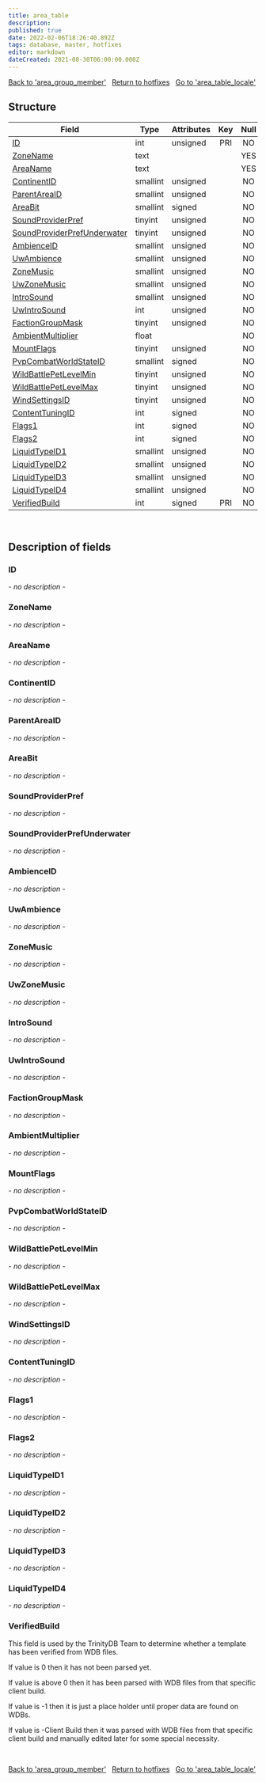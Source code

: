 ```yaml
---
title: area_table
description: 
published: true
date: 2022-02-06T18:26:40.892Z
tags: database, master, hotfixes
editor: markdown
dateCreated: 2021-08-30T06:00:00.000Z
---
```


<a href="https://trinitycore.info/en/database/master/hotfixes/area_group_member" class="mt-5 v-btn v-btn--depressed v-btn--flat v-btn--outlined theme--light v-size--default darkblue--text text--lighten-3"><span class="v-btn__content"><i aria-hidden="true" class="v-icon notranslate v-icon--left mdi mdi-arrow-left theme--light"></i><span>Back to 'area_group_member'</span></span></a>&nbsp;&nbsp;&nbsp;<a href="https://trinitycore.info/en/database/master/hotfixes/home" class="mt-5 v-btn v-btn--depressed v-btn--flat v-btn--outlined theme--light v-size--default darkblue--text text--lighten-3"><span class="v-btn__content"><i aria-hidden="true" class="v-icon notranslate v-icon--left mdi mdi-home-outline theme--light"></i><span>Return to hotfixes</span></span></a>&nbsp;&nbsp;&nbsp;<a href="https://trinitycore.info/en/database/master/hotfixes/area_table_locale" class="mt-5 v-btn v-btn--depressed v-btn--flat v-btn--outlined theme--light v-size--default darkblue--text text--lighten-3"><span class="v-btn__content"><span>Go to 'area_table_locale'</span><i aria-hidden="true" class="v-icon notranslate v-icon--right mdi mdi-arrow-right theme--light"></i></span></a>

## Structure

| Field | Type | Attributes | Key | Null | Default | Extra | Comment |
| --- | --- | --- | :---: | :---: | --- | --- | --- |
| [ID](#id) | int | unsigned | PRI | NO | 0 |  |  |
| [ZoneName](#zonename) | text |  |  | YES | NULL |  |  |
| [AreaName](#areaname) | text |  |  | YES | NULL |  |  |
| [ContinentID](#continentid) | smallint | unsigned |  | NO | 0 |  |  |
| [ParentAreaID](#parentareaid) | smallint | unsigned |  | NO | 0 |  |  |
| [AreaBit](#areabit) | smallint | signed |  | NO | 0 |  |  |
| [SoundProviderPref](#soundproviderpref) | tinyint | unsigned |  | NO | 0 |  |  |
| [SoundProviderPrefUnderwater](#soundproviderprefunderwater) | tinyint | unsigned |  | NO | 0 |  |  |
| [AmbienceID](#ambienceid) | smallint | unsigned |  | NO | 0 |  |  |
| [UwAmbience](#uwambience) | smallint | unsigned |  | NO | 0 |  |  |
| [ZoneMusic](#zonemusic) | smallint | unsigned |  | NO | 0 |  |  |
| [UwZoneMusic](#uwzonemusic) | smallint | unsigned |  | NO | 0 |  |  |
| [IntroSound](#introsound) | smallint | unsigned |  | NO | 0 |  |  |
| [UwIntroSound](#uwintrosound) | int | unsigned |  | NO | 0 |  |  |
| [FactionGroupMask](#factiongroupmask) | tinyint | unsigned |  | NO | 0 |  |  |
| [AmbientMultiplier](#ambientmultiplier) | float |  |  | NO | 0 |  |  |
| [MountFlags](#mountflags) | tinyint | unsigned |  | NO | 0 |  |  |
| [PvpCombatWorldStateID](#pvpcombatworldstateid) | smallint | signed |  | NO | 0 |  |  |
| [WildBattlePetLevelMin](#wildbattlepetlevelmin) | tinyint | unsigned |  | NO | 0 |  |  |
| [WildBattlePetLevelMax](#wildbattlepetlevelmax) | tinyint | unsigned |  | NO | 0 |  |  |
| [WindSettingsID](#windsettingsid) | tinyint | unsigned |  | NO | 0 |  |  |
| [ContentTuningID](#contenttuningid) | int | signed |  | NO | 0 |  |  |
| [Flags1](#flags1) | int | signed |  | NO | 0 |  |  |
| [Flags2](#flags2) | int | signed |  | NO | 0 |  |  |
| [LiquidTypeID1](#liquidtypeid1) | smallint | unsigned |  | NO | 0 |  |  |
| [LiquidTypeID2](#liquidtypeid2) | smallint | unsigned |  | NO | 0 |  |  |
| [LiquidTypeID3](#liquidtypeid3) | smallint | unsigned |  | NO | 0 |  |  |
| [LiquidTypeID4](#liquidtypeid4) | smallint | unsigned |  | NO | 0 |  |  |
| [VerifiedBuild](#verifiedbuild) | int | signed | PRI | NO | 0 |  |  |
&nbsp;
## Description of fields

### ID
*- no description -*
&nbsp;

### ZoneName
*- no description -*
&nbsp;

### AreaName
*- no description -*
&nbsp;

### ContinentID
*- no description -*
&nbsp;

### ParentAreaID
*- no description -*
&nbsp;

### AreaBit
*- no description -*
&nbsp;

### SoundProviderPref
*- no description -*
&nbsp;

### SoundProviderPrefUnderwater
*- no description -*
&nbsp;

### AmbienceID
*- no description -*
&nbsp;

### UwAmbience
*- no description -*
&nbsp;

### ZoneMusic
*- no description -*
&nbsp;

### UwZoneMusic
*- no description -*
&nbsp;

### IntroSound
*- no description -*
&nbsp;

### UwIntroSound
*- no description -*
&nbsp;

### FactionGroupMask
*- no description -*
&nbsp;

### AmbientMultiplier
*- no description -*
&nbsp;

### MountFlags
*- no description -*
&nbsp;

### PvpCombatWorldStateID
*- no description -*
&nbsp;

### WildBattlePetLevelMin
*- no description -*
&nbsp;

### WildBattlePetLevelMax
*- no description -*
&nbsp;

### WindSettingsID
*- no description -*
&nbsp;

### ContentTuningID
*- no description -*
&nbsp;

### Flags1
*- no description -*
&nbsp;

### Flags2
*- no description -*
&nbsp;

### LiquidTypeID1
*- no description -*
&nbsp;

### LiquidTypeID2
*- no description -*
&nbsp;

### LiquidTypeID3
*- no description -*
&nbsp;

### LiquidTypeID4
*- no description -*
&nbsp;

### VerifiedBuild
This field is used by the TrinityDB Team to determine whether a template has been verified from WDB files.

If value is 0 then it has not been parsed yet.

If value is above 0 then it has been parsed with WDB files from that specific client build.

If value is -1 then it is just a place holder until proper data are found on WDBs.

If value is -Client Build then it was parsed with WDB files from that specific client build and manually edited later for some special necessity.

&nbsp;

<a href="https://trinitycore.info/en/database/master/hotfixes/area_group_member" class="mt-5 v-btn v-btn--depressed v-btn--flat v-btn--outlined theme--light v-size--default darkblue--text text--lighten-3"><span class="v-btn__content"><i aria-hidden="true" class="v-icon notranslate v-icon--left mdi mdi-arrow-left theme--light"></i><span>Back to 'area_group_member'</span></span></a>&nbsp;&nbsp;&nbsp;<a href="https://trinitycore.info/en/database/master/hotfixes/home" class="mt-5 v-btn v-btn--depressed v-btn--flat v-btn--outlined theme--light v-size--default darkblue--text text--lighten-3"><span class="v-btn__content"><i aria-hidden="true" class="v-icon notranslate v-icon--left mdi mdi-home-outline theme--light"></i><span>Return to hotfixes</span></span></a>&nbsp;&nbsp;&nbsp;<a href="https://trinitycore.info/en/database/master/hotfixes/area_table_locale" class="mt-5 v-btn v-btn--depressed v-btn--flat v-btn--outlined theme--light v-size--default darkblue--text text--lighten-3"><span class="v-btn__content"><span>Go to 'area_table_locale'</span><i aria-hidden="true" class="v-icon notranslate v-icon--right mdi mdi-arrow-right theme--light"></i></span></a>

